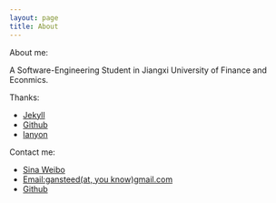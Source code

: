 ```yaml
---
layout: page
title: About
---
```


About me:

A Software-Engineering Student in Jiangxi University of Finance and Econmics.

Thanks:

* [Jekyll](http://www.jekyllrb.com)
* [Github](https://www.github.com)
* [lanyon](https://github.com/poole/lanyon/)

Contact me:

* [Sina Weibo](http://www.weibo.com/herozem)
* [Email:gansteed(at, you know)gmail.com](#)
* [Github](https://www.github.com/gansteed)
